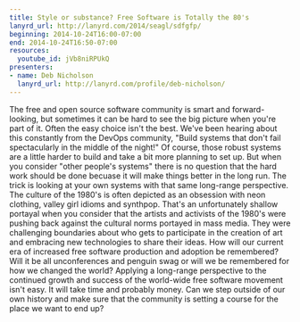 ```yaml
---
title: Style or substance? Free Software is Totally the 80's
lanyrd_url: http://lanyrd.com/2014/seagl/sdfgfp/
beginning: 2014-10-24T16:00-07:00
end: 2014-10-24T16:50-07:00
resources:
  youtube_id: jVb8niRPUkQ
presenters:
- name: Deb Nicholson
  lanyrd_url: http://lanyrd.com/profile/deb-nicholson/
---
```


The free and open source software community is smart and forward-looking, but sometimes it can be hard to see the big picture when you're part of it. Often the easy choice isn't the best. We've been hearing about this constantly from the DevOps community, "Build systems that don't fail spectacularly in the middle of the night!" Of course, those robust systems are a little harder to build and take a bit more planning to set up. But when you consider "other people's systems" there is no question that the hard work should be done becuase it will make things better in the long run. The trick is looking at your own systems with that same long-range perspective. The culture of the 1980's is often depicted as an obsession with neon clothing, valley girl idioms and synthpop. That's an unfortunately shallow portayal when you consider that the artists and activists of the 1980's were pushing back against the cultural norms portayed in mass media. They were challenging boundaries about who gets to participate in the creation of art and embracing new technologies to share their ideas. How will our current era of increased free software production and adoption be remembered? Will it be all unconferences and penguin swag or will we be remembered for how we changed the world? Applying a long-range perspective to the continued growth and success of the world-wide free software movement isn't easy. It will take time and probably money. Can we step outside of our own history and make sure that the community is setting a course for the place we want to end up?
